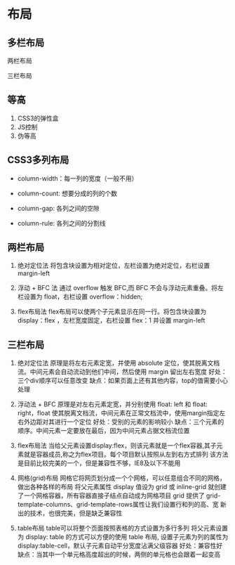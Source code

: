 # 布局

## 多栏布局

两栏布局

三栏布局

## 等高

1. CSS3的弹性盒
2. JS控制
3. 伪等高

## CSS3多列布局

- column-width：每一列的宽度（一般不用）

- column-count: 想要分成的列的个数

- column-gap: 各列之间的空隙

- column-rule: 各列之间的分割线

## 两栏布局

1. 绝对定位法
将包含块设置为相对定位，左栏设置为绝对定位，右栏设置 margin-left

2. 浮动 + BFC 法
通过 overflow 触发 BFC,而 BFC 不会与浮动元素重叠。将左栏设置为 float，右栏设置 overflow：hidden;

3. flex布局法
flex布局可以使两个子元素显示在同一行。将包含块设置为 display：flex ，左栏宽度固定，右栏设置 flex：1 并设置 margin-left

## 三栏布局

1. 绝对定位法
原理是将左右元素定宽，并使用 absolute 定位，使其脱离文档流。中间元素会自动流动到他们中间，然后使用 margin 留出左右宽度
好处：三个div顺序可以任意改变
缺点：如果页面上还有其他内容，top的值需要小心处理

2. 浮动法 + BFC
原理是对左右元素定宽，并分别使用 float: left 和 float: right，float 使其脱离文档流，中间元素在正常文档流中，使用margin指定左右外边距对其进行一个定位
好处：受别的元素的影响较小
缺点：三个元素的顺序。中间元素一定要放在最后，因为中间元素占据文档流位置

3. flex布局法
当给父元素设置display:flex，则该元素就是一个flex容器,其子元素就是容器成员,称之为flex项目。每个项目默认按照从左到右方式排列
该方法是目前比较完美的一个，但是兼容性不够，IE8及以下不能用

4. 网格(grid)布局
网格它将网页划分成一个个网格，可以任意组合不同的网格，做出各种各样的布局
将父元素属性 display 值设为 grid 或 inline-grid 就创建了一个网格容器，所有容器直接子结点自动成为网格项目
grid 提供了 grid-template-columns、grid-template-rows属性让我们设置行和列的高、宽
新出的技术，也很完美，但是缺乏兼容性

5. table布局
table可以将整个页面按照表格的方式设置为多行多列
将父元素设置为 display: table 的方式可以方便的使用 table 布局, 设置子元素为列的属性为 display:table-cell，默认子元素自动平分宽度沾满父级容器
好处：兼容性好
缺点：当其中一个单元格高度超出的时候，两侧的单元格也会跟着一起变高
